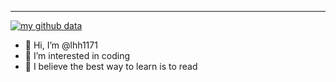 ---
[![my github data](https://github-readme-stats.vercel.app/api?username=lhh1171&show_icons=true&theme=algolia)]()

- 👋 Hi, I’m @lhh1171
- 👀 I’m interested in coding 
- 🌱 I believe the best way to learn is to read


<!---
lhh1171/lhh1171 is a ✨ special ✨ repository because its `README.md` (this file) appears on your GitHub profile.
You can click the Preview link to take a look at your changes.
--->
